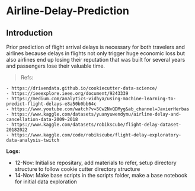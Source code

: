 # Airline-Delay-Prediction

## Introduction

Prior prediction of flight arrival delays is necessary for both travelers and airlines because delays in flights not only trigger huge economic loss but also airlines end up losing their reputation that was built for several years and passengers lose their valuable time.

> Refs:

    - https://drivendata.github.io/cookiecutter-data-science/
    - https://ieeexplore.ieee.org/document/9243339
    - https://medium.com/analytics-vidhya/using-machine-learning-to-predict-flight-delays-e8a50b0bb64c
    - https://www.youtube.com/watch?v=5Cw2NvQDMyg&ab_channel=JavierHerbas
    - https://www.kaggle.com/datasets/yuanyuwendymu/airline-delay-and-cancellation-data-2009-2018
    - https://www.kaggle.com/datasets/robikscube/flight-delay-dataset-20182022
    - https://www.kaggle.com/code/robikscube/flight-delay-exploratory-data-analysis-twitch

**Logs:**

- 12-Nov: Initialise repositary, add materials to refer, setup directory structure to follow cookie cutter directory structure
- 14-Nov: Make base scripts in the scripts folder, make a base notebook for initial data exploration
